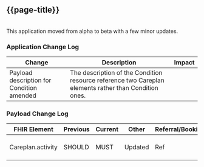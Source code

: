 ## {{page-title}}

<br>
This application moved from alpha to beta with a few minor updates. 
<br>

### Application Change Log


| Change                                    | Description        | Impact                                                                  | 
|-------------------------------------------|--------------------|-------------------------------------------------------------------------|
| Payload description for Condition amended                  | The description of the Condition resource reference two Careplan elements rather than Condition ones.   |                                                                         |Correction. No change for suppliers.
    
### Payload Change Log


| FHIR Element                                         | Previous | Current    | Other   | Referral/Booking | Rationale                                                                                       |  Impact  |
|------------------------------------------------------|----------|------------|---------|------------------|-------------------------------------------------------------------------------------------------|----------|
|Careplan.activity                               | SHOULD         |MUST            |Updated  |Ref               |Business logic ?????????????????????????   present                                      |<mark style="background-color: Yellow">correction</mark>|
